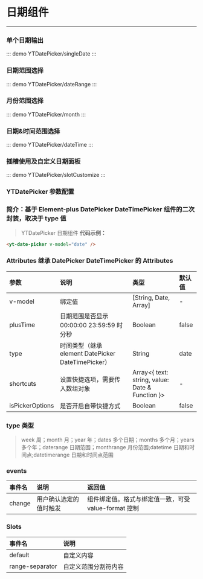 # 日期组件

---

### 单个日期输出

::: demo
YTDatePicker/singleDate
:::

### 日期范围选择

::: demo
YTDatePicker/dateRange
:::

### 月份范围选择

::: demo
YTDatePicker/month
:::

### 日期&时间范围选择

::: demo
YTDatePicker/dateTime
:::

### 插槽使用及自定义日期面板

::: demo
YTDatePicker/slotCustomize
:::

### YTDatePicker 参数配置

### 简介：基于 Element-plus DatePicker DateTimePicker 组件的二次封装，取决于 type 值

> YTDatePicker 日期组件 **代码示例：**

```html
<yt-date-picker v-model="date" />
```

### Attributes 继承 DatePicker DateTimePicker 的 Attributes

| 参数            | 说明                                               | 类型                                            | 默认值 |
| :-------------- | :------------------------------------------------- | :---------------------------------------------- | :----- |
| v-model         | 绑定值                                             | [String, Date, Array]                           | -      |
| plusTime        | 日期范围是否显示 00:00:00 23:59:59 时分秒          | Boolean                                         | false  |
| type            | 时间类型（继承 element DatePicker DateTimePicker） | String                                          | date   |
| shortcuts       | 设置快捷选项，需要传入数组对象                     | Array<{ text: string, value: Date & Function }> | -      |
| isPickerOptions | 是否开启自带快捷方式                               | Boolean                                         | false  |

### type 类型

> week 周；month 月；year 年；dates 多个日期；months 多个月；years 多个年；daterange 日期范围；monthrange 月份范围;datetime 日期和时间点;datetimerange 日期和时间点范围

### events

| 事件名 | 说明                   | 返回值                                               |
| :----- | :--------------------- | :--------------------------------------------------- |
| change | 用户确认选定的值时触发 | 组件绑定值。格式与绑定值一致，可受 value-format 控制 |

### Slots

| 事件名          | 说明                 |
| :-------------- | :------------------- |
| default         | 自定义内容           |
| range-separator | 自定义范围分割符内容 |
